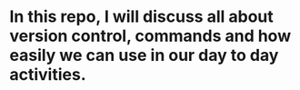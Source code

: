 # In this repo, I will discuss all about version control, commands and how easily we can use in our day to day activities.
